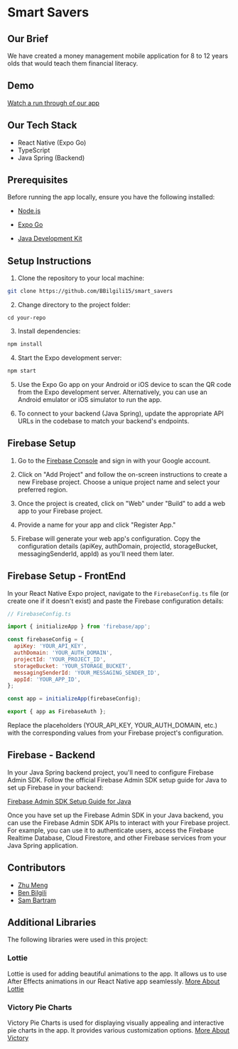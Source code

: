 
# Smart Savers

## Our Brief
We have created a money management mobile application for 8 to 12 years olds that would teach them financial literacy. 

## Demo
[Watch a run through of our app](https://www.youtube.com/watch?v=K_ngJpReB6Q)

## Our Tech Stack
- React Native (Expo Go)
- TypeScript
- Java Spring (Backend)

## Prerequisites
Before running the app locally, ensure you have the following installed:
- [Node.js](https://nodejs.org/)
- [Expo Go](https://docs.expo.dev/)

- [Java Development Kit](https://www.oracle.com/uk/java/technologies/downloads/)


## Setup Instructions
1. Clone the repository to your local machine:

```bash 
git clone https://github.com/BBilgili15/smart_savers
```


2. Change directory to the project folder:
```
cd your-repo
```


3. Install dependencies:
```bash
npm install
```


4. Start the Expo development server:
```bash
npm start
```


5. Use the Expo Go app on your Android or iOS device to scan the QR code from the Expo development server. Alternatively, you can use an Android emulator or iOS simulator to run the app.

6. To connect to your backend (Java Spring), update the appropriate API URLs in the codebase to match your backend's endpoints.

## Firebase Setup
1. Go to the [Firebase Console](https://console.firebase.google.com/) and sign in with your Google account.

2. Click on "Add Project" and follow the on-screen instructions to create a new Firebase project. Choose a unique project name and select your preferred region.

3. Once the project is created, click on "Web" under "Build" to add a web app to your Firebase project.

4. Provide a name for your app and click "Register App."

5. Firebase will generate your web app's configuration. Copy the configuration details (apiKey, authDomain, projectId, storageBucket, messagingSenderId, appId) as you'll need them later.

## Firebase Setup - FrontEnd

In your React Native Expo project, navigate to the `FirebaseConfig.ts` file (or create one if it doesn't exist) and paste the Firebase configuration details:

   ```javascript
   // FirebaseConfig.ts

   import { initializeApp } from 'firebase/app';

   const firebaseConfig = {
     apiKey: 'YOUR_API_KEY',
     authDomain: 'YOUR_AUTH_DOMAIN',
     projectId: 'YOUR_PROJECT_ID',
     storageBucket: 'YOUR_STORAGE_BUCKET',
     messagingSenderId: 'YOUR_MESSAGING_SENDER_ID',
     appId: 'YOUR_APP_ID',
   };

   const app = initializeApp(firebaseConfig);

   export { app as FirebaseAuth };
   ```

Replace the placeholders (YOUR_API_KEY, YOUR_AUTH_DOMAIN, etc.) with the corresponding values from your Firebase project's configuration.

## Firebase - Backend

In your Java Spring backend project, you'll need to configure Firebase Admin SDK. Follow the official Firebase Admin SDK setup guide for Java to set up Firebase in your backend:

[Firebase Admin SDK Setup Guide for Java](https://firebase.google.com/docs/admin/setup#java)

Once you have set up the Firebase Admin SDK in your Java backend, you can use the Firebase Admin SDK APIs to interact with your Firebase project. For example, you can use it to authenticate users, access the Firebase Realtime Database, Cloud Firestore, and other Firebase services from your Java Spring application.


## Contributors
- [Zhu Meng](https://www.linkedin.com/in/zhu-m-scott-0b939a245/)
- [Ben Bilgili](https://www.linkedin.com/in/benan-bilgili-a6a2b2196/)
- [Sam Bartram](https://www.linkedin.com/in/sambartram/)

## Additional Libraries
The following libraries were used in this project:

### Lottie

Lottie is used for adding beautiful animations to the app. It allows us to use After Effects animations in our React Native app seamlessly.
[More About Lottie](https://github.com/lottie-react-native/lottie-react-native)

### Victory Pie Charts

Victory Pie Charts is used for displaying visually appealing and interactive pie charts in the app. It provides various customization options.
[More About Victory](https://github.com/FormidableLabs/victory) 






